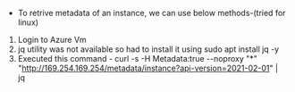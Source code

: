 - To retrive metadata of an instance, we can use below methods-(tried for linux)
1. Login to Azure Vm
2. jq utility was not available so had to install it using sudo apt install jq -y
3. Executed this command - 
curl -s -H Metadata:true --noproxy "*" "http://169.254.169.254/metadata/instance?api-version=2021-02-01" | jq
